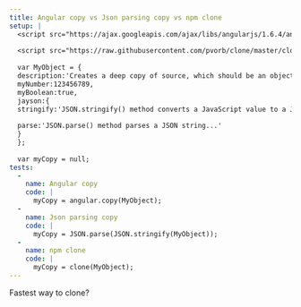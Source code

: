 ```yaml
---
title: Angular copy vs Json parsing copy vs npm clone
setup: |
  <script src="https://ajax.googleapis.com/ajax/libs/angularjs/1.6.4/angular.min.js"></script>
  
  <script src="https://raw.githubusercontent.com/pvorb/clone/master/clone.js"></script>
  
  var MyObject = {
  description:'Creates a deep copy of source, which should be an object or an array.',
  myNumber:123456789,
  myBoolean:true,
  jayson:{
  stringify:'JSON.stringify() method converts a JavaScript value to a JSON string....',
  
  parse:'JSON.parse() method parses a JSON string...'
  }
  };
  
  var myCopy = null;
tests:
  -
    name: Angular copy
    code: |
      myCopy = angular.copy(MyObject);
  -
    name: Json parsing copy
    code: |
      myCopy = JSON.parse(JSON.stringify(MyObject));
  -
    name: npm clone
    code: |
      myCopy = clone(MyObject);
---
```

Fastest way to clone?
